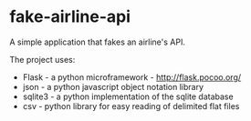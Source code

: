 fake-airline-api
================

A simple application that fakes an airline's API.

The project uses:

* Flask - a python microframework - http://flask.pocoo.org/
* json - a python javascript object notation library
* sqlite3 - a python implementation of the sqlite database
* csv - python library for easy reading of delimited flat files

